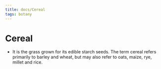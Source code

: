 ```yaml
---
title: docs/Cereal
tags: botany
---
```


# Cereal
- It is the grass grown for its edible starch seeds. The term cereal refers primarily to barley and wheat, but may also refer to oats, maize, rye, millet and rice.